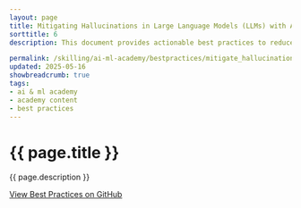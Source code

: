 ```yaml
---
layout: page
title: Mitigating Hallucinations in Large Language Models (LLMs) with Azure AI Services
sorttitle: 6
description: This document provides actionable best practices to reduce hallucinations—instances where models generate inaccurate or fabricated information—when using LLMs. We highlight strategies for effective prompt engineering, data grounding, evaluation, and security using Azure AI services (Azure OpenAI Service, Azure AI Foundry, Prompt Flow, and Content Safety).

permalink: /skilling/ai-ml-academy/bestpractices/mitigate_hallucinations
updated: 2025-05-16
showbreadcrumb: true
tags:
- ai & ml academy
- academy content
- best practices
---
```


# {{ page.title }}

{{ page.description }}

[View Best Practices on GitHub](https://github.com/microsoft-partner-solutions-ai/best-practices/blob/main/mitigate_hallucinations.md)
